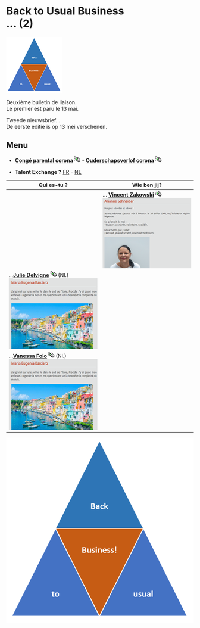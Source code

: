 <link rel="stylesheet" href="S2.css">
<link rel="stylesheet" href="foghorn2.css">

# Back to Usual Business<br>... (2)

![](b2ub.png)

Deuxième bulletin de liaison.  
Le premier est paru le 13 mai.

Tweede nieuwsbrief...  
De eerste editie is op 13 mei verschenen.

## Menu

* [**Congé parental corona**](Conge_parental_corona.md) ![](click.gif) - [**Ouderschapsverlof corona**](Ouderschapsverlof_corona.md)  ![](click.gif)

* **Talent Exchange ?** [FR](IN_2020.md)  - [NL](IN_2020.md)

| Qui es-tu ? | Wie ben jij? |
| --- | --- |
| &nbsp; | ... [**Vincent Zakowski**](Arianne_Schneider.md)  ![](click.gif)<br>![](smallAS.png) |
| ...[**Julie Delvigne**](Maria_Eugenia_Bardaro_NL.md)  ![](click.gif) (Nl.)<br>![](smallMEB.png) | &nbsp; |
| ...[**Vanessa Folo**](Maria_Eugenia_Bardaro_NL.md)  ![](click.gif) (Nl.)<br>![](smallMEB.png) | &nbsp; |

![](B2usualB.png)

